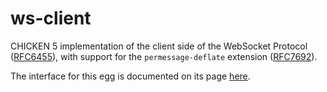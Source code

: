 # ws-client

CHICKEN 5 implementation of the client side of the WebSocket Protocol
([RFC6455](https://www.rfc-editor.org/rfc/rfc6455.html)), with support
for the `permessage-deflate` extension
([RFC7692](https://datatracker.ietf.org/doc/html/rfc7692)).

The interface for this egg is documented on its page
[here](https://wiki.call-cc.org/eggref/5/ws-client).